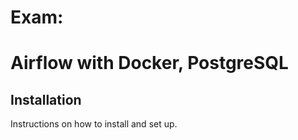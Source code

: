 # Exam:
# Airflow with Docker, PostgreSQL

## Installation

Instructions on how to install and set up.